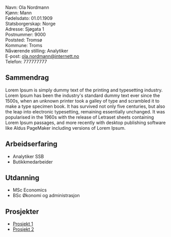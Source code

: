 Navn: Ola Nordmann </br>
Kjønn: Mann </br>
Fødelsdato: 01.01.1909 </br>
Statsborgerskap: Norge </br>
Adresse: Sjøgata 1 </br>
Postnummer: 9000 </br>
Poststed: Tromsø </br>
Kommune: Troms </br>
Nåværende stilling: Analytiker </br>
E-post: ola.nordmann@internett.no </br>
Telefon: 777777777 </br>

## Sammendrag
Lorem Ipsum is simply dummy text of the printing and typesetting industry. Lorem Ipsum has been the industry's standard dummy text ever since the 1500s, when an unknown printer took a galley of type and scrambled it to make a type specimen book. It has survived not only five centuries, but also the leap into electronic typesetting, remaining essentially unchanged. It was popularised in the 1960s with the release of Letraset sheets containing Lorem Ipsum passages, and more recently with desktop publishing software like Aldus PageMaker including versions of Lorem Ipsum.

## Arbeidserfaring
- Analytiker SSB
- Butikkmedarbeider 

## Utdanning
- MSc Economics
- BSc Økonomi og administrasjon

## Prosjekter
- [Prosjekt 1](prosjekt1.md)
- [Prosjekt 2](http://www.google.com)
